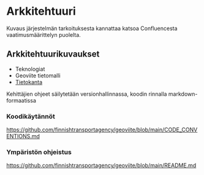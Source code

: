 # Arkkitehtuuri

Kuvaus järjestelmän tarkoituksesta kannattaa katsoa Confluencesta vaatimusmäärittelyn puolelta.

## Arkkitehtuurikuvaukset
* Teknologiat 
* Geoviite tietomalli
* [Tietokanta](tietokanta.md)

Kehittäjien ohjeet säilytetään versionhallinnassa, koodin rinnalla markdown-formaatissa

### Koodikäytännöt
https://github.com/finnishtransportagency/geoviite/blob/main/CODE_CONVENTIONS.md

### Ympäristön ohjeistus
https://github.com/finnishtransportagency/geoviite/blob/main/README.md
